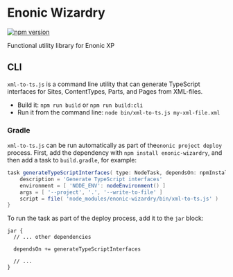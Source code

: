 # Enonic Wizardry

[![npm version](https://badge.fury.io/js/enonic-wizardry.svg)](https://badge.fury.io/js/enonic-wizardry)

Functional utility library for Enonic XP

## CLI

`xml-to-ts.js` is a command line utility that can generate TypeScript interfaces
for Sites, ContentTypes, Parts, and Pages from XML-files.

- Build it: `npm run build` or `npm run build:cli`
- Run it from the command line: `node bin/xml-to-ts.js my-xml-file.xml`

### Gradle

`xml-to-ts.js` can be run automatically as part of the`enonic project deploy`
process. First, add the dependency with `npm install enonic-wizardry`, and then
add a task to `build.gradle`, for example:

```groovy
task generateTypeScriptInterfaces( type: NodeTask, dependsOn: npmInstall ) {
    description = 'Generate TypeScript interfaces'
    environment = [ 'NODE_ENV': nodeEnvironment() ]
    args = [ '--project', '.', '--write-to-file' ]
    script = file( 'node_modules/enonic-wizardry/bin/xml-to-ts.js' )
}
```

To run the task as part of the deploy process, add it to the `jar` block:

```
jar {
  // ... other dependencies

  dependsOn += generateTypeScriptInterfaces

  // ...
}
```
